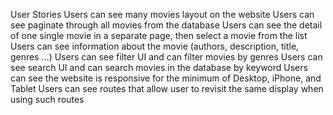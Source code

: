 User Stories
Users can see many movies layout on the website
Users can see paginate through all movies from the database
Users can see the detail of one single movie in a separate page, then select a movie from the list
Users can see information about the movie (authors, description, title, genres …)
Users can see filter UI and can filter movies by genres
Users can see search UI and can search movies in the database by keyword
Users can see the website is responsive for the minimum of Desktop, iPhone, and Tablet
Users can see routes that allow user to revisit the same display when using such routes
